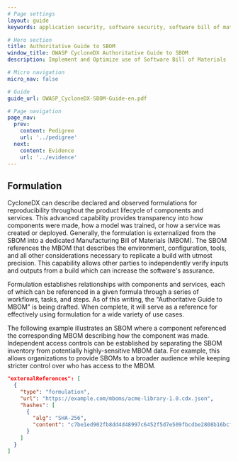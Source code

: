 ```yaml
---
# Page settings
layout: guide
keywords: application security, software security, software bill of material, SBOM, BOM, open source, supply chain, specification, spdx, license, package url, purl, cpe

# Hero section
title: Authoritative Guide to SBOM
window_title: OWASP CycloneDX Authoritative Guide to SBOM
description: Implement and Optimize use of Software Bill of Materials

# Micro navigation
micro_nav: false

# Guide
guide_url: OWASP_CycloneDX-SBOM-Guide-en.pdf

# Page navigation
page_nav:
  prev:
    content: Pedigree
    url: '../pedigree'
  next:
    content: Evidence
    url: '../evidence'
---
```


## Formulation
CycloneDX can describe declared and observed formulations for reproducibility throughout the product lifecycle of 
components and services. This advanced capability provides transparency into how components were made, how a model was 
trained, or how a service was created or deployed. Generally, the formulation is externalized from the SBOM into a 
dedicated Manufacturing Bill of Materials (MBOM). The SBOM references the MBOM that describes the environment, configuration,
tools, and all other considerations necessary to replicate a build with utmost precision. This capability allows other 
parties to independently verify inputs and outputs from a build which can increase the software's assurance.

Formulation establishes relationships with components and services, each of which can be referenced in a given formula 
through a series of workflows, tasks, and steps. As of this writing, the "Authoritative Guide to MBOM" is being drafted.
When complete, it will serve as a reference for effectively using formulation for a wide variety of use cases.

The following example illustrates an SBOM where a component referenced the corresponding MBOM describing how the 
component was made. Independent access controls can be established by separating the SBOM inventory from potentially 
highly-sensitive MBOM data. For example, this allows organizations to provide SBOMs to a broader audience while keeping 
stricter control over who has access to the MBOM.

```json
"externalReferences": [
  {
    "type": "formulation",
    "url": "https://example.com/mboms/acme-library-1.0.cdx.json",
    "hashes": [
      {
        "alg": "SHA-256",
        "content": "c7be1ed902fb8dd4d48997c6452f5d7e509fbcdbe2808b16bcf4edce4c07d14e"
      }
    ]
  }
]
```

<div style="page-break-after: always; visibility: hidden">
\newpage
</div>

